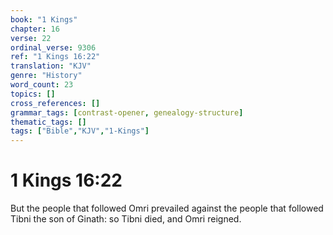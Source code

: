 ```yaml
---
book: "1 Kings"
chapter: 16
verse: 22
ordinal_verse: 9306
ref: "1 Kings 16:22"
translation: "KJV"
genre: "History"
word_count: 23
topics: []
cross_references: []
grammar_tags: [contrast-opener, genealogy-structure]
thematic_tags: []
tags: ["Bible","KJV","1-Kings"]
---
```


# 1 Kings 16:22

But the people that followed Omri prevailed against the people that followed Tibni the son of Ginath: so Tibni died, and Omri reigned.
